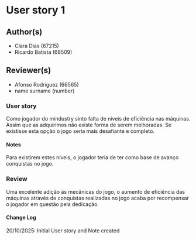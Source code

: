 # User story 1

## Author(s)
- Clara Dias (67215)
- Ricardo Batista (68509)

## Reviewer(s)

- Afonso Rodriguez (66565)
- name surname (number)

### User story

Como jogador do mindustry sinto falta de níveis de eficiência nas máquinas. Assim que as adquirimos não existe forma de serem melhoradas. Se existisse esta opção o jogo seria mais desafiante e completo.


#### Notes

Para existirem estes níveis, o jogador teria de ter como base de avanço conquistas no jogo.

### Review
Uma excelente adição às mecânicas do jogo, o aumento de eficiência das máquinas através de conquistas realizadas no jogo acaba por recompensar o jogador em questão pela dedicação.

#### Change Log

20/10/2025: Initial User story and Note created
